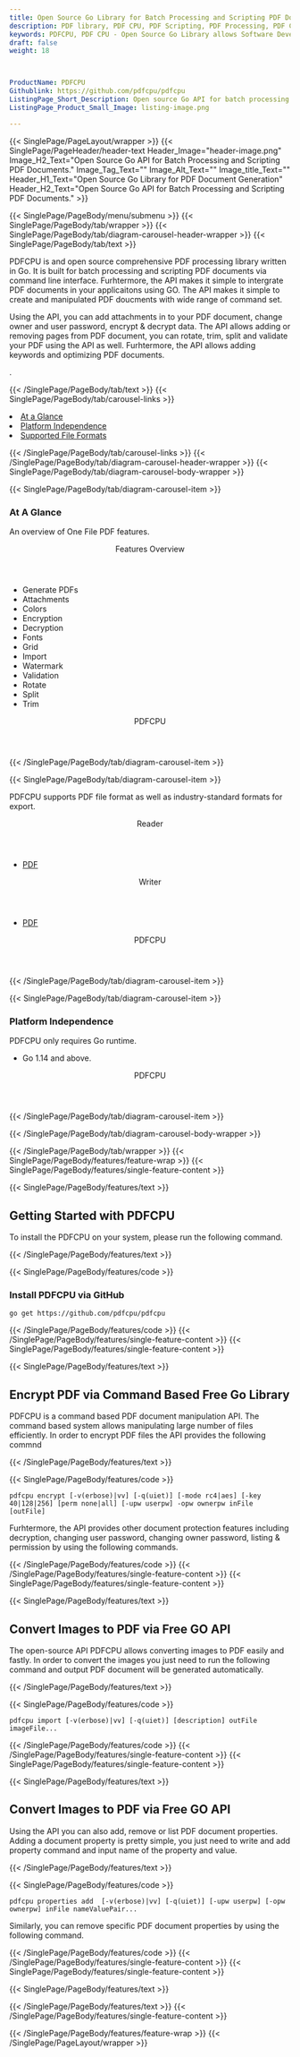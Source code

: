 ```yaml
---
title: Open Source Go Library for Batch Processing and Scripting PDF Documents
description: PDF library, PDF CPU, PDF Scripting, PDF Processing, PDF CPU, Small PDF Library, Lightweight PDF Library, Open Source PDF Library, Go PDF programming, Go PDF APIs, Go PDF library, create PDF Documents, insert images to PDF, add list to PDF files, Extract Text from PDF, Split PDF to many, fill a PDF form, Extract data from PDF forms, Print a PDF file, PDF to PNG conversion, convert PDF to JPEG, Digitally sign PDF files
keywords: PDFCPU, PDF CPU - Open Source Go Library allows Software Developers to create, edit, manage PDF Documents. You can insert layers, images & lists to PDF files via Go API.
draft: false
weight: 18



ProductName: PDFCPU
Githublink: https://github.com/pdfcpu/pdfcpu
ListingPage_Short_Description: Open source Go API for batch processing and scripting PDF documents.
ListingPage_Product_Small_Image: listing-image.png 

---
```


{{< SinglePage/PageLayout/wrapper >}}
{{< SinglePage/PageHeader/header-text
Header_Image="header-image.png"
Image_H2_Text="Open Source Go API for Batch Processing and Scripting PDF Documents."
Image_Tag_Text=""
Image_Alt_Text=""
Image_title_Text=""
Header_H1_Text="Open Source Go Library for PDF Document Generation"
Header_H2_Text="Open Source Go API for Batch Processing and Scripting PDF Documents." >}}

{{< SinglePage/PageBody/menu/submenu >}}
{{< SinglePage/PageBody/tab/wrapper >}}
{{< SinglePage/PageBody/tab/diagram-carousel-header-wrapper >}}
{{< SinglePage/PageBody/tab/text >}}



<p>PDFCPU is and open source comprehensive PDF processing library written in Go. It is built for batch processing and scripting PDF documents via command line interface. Furhtermore, the API makes it simple to intergrate PDF documents in your applicaitons using GO. The API makes it simple to create and manipulated PDF doucments with wide range of command set.</p>
<p>Using the API, you can add attachments in to your PDF document, change owner and user password, encrypt & decrypt data. The API allows adding or removing pages from PDF document, you can rotate, trim, split and validate your PDF using the API as well. Furhtermore, the API allows adding keywords and optimizing PDF documents.</p>
<p>.</p>

{{< /SinglePage/PageBody/tab/text >}}
{{< SinglePage/PageBody/tab/carousel-links >}}

<li data-target="#diagramcarousel" data-slide-to="0"><a href="#">At a Glance</a></li>
<li data-target="#diagramcarousel" data-slide-to="2"><a href="#">Platform Independence</a></li>
<li data-target="#diagramcarousel" data-slide-to="1"><a class="activetab" href="#">Supported File Formats</a></li>


{{< /SinglePage/PageBody/tab/carousel-links >}}
{{< /SinglePage/PageBody/tab/diagram-carousel-header-wrapper >}}
{{< SinglePage/PageBody/tab/diagram-carousel-body-wrapper >}}

{{< SinglePage/PageBody/tab/diagram-carousel-item >}}
<h3>At A Glance</h3>
<p>An overview of One File PDF features.</p>
<div class="diagram1 d1-poi">
<div class="d1-row">
<div class="d1-col d1-right"><header>Features Overview</header>
<ul>
<li>Generate PDFs</li>
<li>Attachments</li>
<li>Colors</li>
<li>Encryption</li>
<li>Decryption</li>
<li>Fonts</li>
<li>Grid</li>
<li>Import</li>
<li>Watermark</li>
<li>Validation</li>
<li>Rotate</li>
<li>Split</li>
<li>Trim</li>
</ul>
</div>
</div>
<div class="d1-logo" style="border: none;"><header>PDFCPU</header><footer><small></small></footer></div>
<!--/logo--></div>
<!--/diagram1-->
{{< /SinglePage/PageBody/tab/diagram-carousel-item >}}

{{< SinglePage/PageBody/tab/diagram-carousel-item >}}
<p>PDFCPU supports PDF file format as well as industry-standard formats for export.</p>
<div class="diagram1 d2 d1-poi">
<div class="d1-row">
<div class="d1-col d1-left"><header><i class="fa fa-arrows-v"> </i> Reader</header>
<ul>
<li><a href="https://docs.fileformat.com/pdf/">PDF</a></li>
</ul>
</div>
<!--/left-->
<div class="d1-col d1-right"><header><i class="fa fa-long-arrow-down"> </i> Writer</header>
<ul>
<li><a href="https://docs.fileformat.com/pdf/">PDF</a></li>
</ul>
</div>
<!--/right--></div>
<!--/row-->
<div class="d1-logo" style="border: none;"><header>PDFCPU</header><footer><small></small></footer></div>
<!--/logo--></div>
<!--/diagram2-->
{{< /SinglePage/PageBody/tab/diagram-carousel-item >}}

{{< SinglePage/PageBody/tab/diagram-carousel-item >}}
<h3>Platform Independence</h3>
<p>PDFCPU only requires Go runtime.</p>
<div class="diagram1 d1-poi">
<div class="d1-row">
<div class="d1-col d1-right">
<ul>
<li>Go 1.14 and above.</li>
</ul>
</div>
</div>
<!--/row-->
<div class="d1-logo" style="border: none;"><header>PDFCPU</header><footer><small></small></footer></div>
<!--/logo--></div>
<!--/diagram2 -->
{{< /SinglePage/PageBody/tab/diagram-carousel-item >}}

{{< /SinglePage/PageBody/tab/diagram-carousel-body-wrapper >}}

{{< /SinglePage/PageBody/tab/wrapper >}}
{{< SinglePage/PageBody/features/feature-wrap >}}
{{< SinglePage/PageBody/features/single-feature-content >}}

{{< SinglePage/PageBody/features/text >}}
<h2 class="h2title">Getting Started with PDFCPU</h2>
<p>To install the PDFCPU on your system, please run the following command. </p>
{{< /SinglePage/PageBody/features/text >}}

{{< SinglePage/PageBody/features/code >}}
<h3>Install PDFCPU via GitHub</h3>
<pre><code class="html">go get https://github.com/pdfcpu/pdfcpu<br></code></pre>


{{< /SinglePage/PageBody/features/code >}}
{{< /SinglePage/PageBody/features/single-feature-content >}}
{{< SinglePage/PageBody/features/single-feature-content >}}

{{< SinglePage/PageBody/features/text >}}
<h2 class="h2title">Encrypt PDF via Command Based Free Go Library</h2>
<p>PDFCPU is a command based PDF document manipulation API. The command based system allows manipulating large number of files efficiently. In order to encrypt PDF files the API provides the following commnd</p>
{{< /SinglePage/PageBody/features/text >}}

{{< SinglePage/PageBody/features/code >}}
<pre><code class="html">pdfcpu encrypt [-v(erbose)|vv] [-q(uiet)] [-mode rc4|aes] [-key 40|128|256] [perm none|all] [-upw userpw] -opw ownerpw inFile [outFile]<br></code></pre>

<p>Furhtermore, the API provides other document protection features including decryption, changing user password, changing owner password, listing & permission by using the following commands.</p>
{{< /SinglePage/PageBody/features/code >}}
{{< /SinglePage/PageBody/features/single-feature-content >}}
{{< SinglePage/PageBody/features/single-feature-content >}}

{{< SinglePage/PageBody/features/text >}}
<h2 class="h2title">Convert Images to PDF via Free GO API</h2>
<p>The open-source API PDFCPU allows converting images to PDF easily and fastly. In order to convert the images you just need to run the following command and output PDF document will be generated automatically.</p>
{{< /SinglePage/PageBody/features/text >}}

{{< SinglePage/PageBody/features/code >}}
<pre><code class="html">pdfcpu import [-v(erbose)|vv] [-q(uiet)] [description] outFile imageFile...<br></code></pre>


{{< /SinglePage/PageBody/features/code >}}
{{< /SinglePage/PageBody/features/single-feature-content >}}
{{< SinglePage/PageBody/features/single-feature-content >}}

{{< SinglePage/PageBody/features/text >}}
<h2 class="h2title">Convert Images to PDF via Free GO API</h2>
<p>Using the API you can also add, remove or list PDF document properties. Adding a document property is pretty simple, you just need to write and add property command and input name of the property and value.</p>
{{< /SinglePage/PageBody/features/text >}}

{{< SinglePage/PageBody/features/code >}}
<pre><code class="html">pdfcpu properties add  [-v(erbose)|vv] [-q(uiet)] [-upw userpw] [-opw ownerpw] inFile nameValuePair...<br></code></pre>

<p>Similarly, you can remove specific PDF document properties by using the following command.</p>
{{< /SinglePage/PageBody/features/code >}}
{{< /SinglePage/PageBody/features/single-feature-content >}}
{{< SinglePage/PageBody/features/single-feature-content >}}

{{< SinglePage/PageBody/features/text >}}
 
{{< /SinglePage/PageBody/features/text >}}
{{< /SinglePage/PageBody/features/single-feature-content >}}

{{< /SinglePage/PageBody/features/feature-wrap >}}
{{< /SinglePage/PageLayout/wrapper >}}